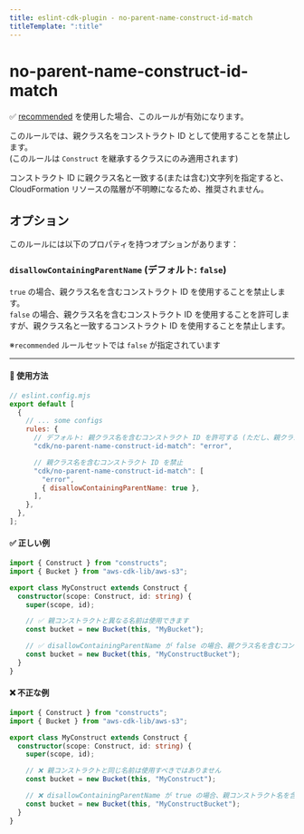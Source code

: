 ```yaml
---
title: eslint-cdk-plugin - no-parent-name-construct-id-match
titleTemplate: ":title"
---
```


# no-parent-name-construct-id-match

<div class="info-item">
    ✅ <a href="/ja/rules/#recommended-rules">recommended</a>
  を使用した場合、このルールが有効になります。
</div>

このルールでは、親クラス名をコンストラクト ID として使用することを禁止します。  
(このルールは `Construct` を継承するクラスにのみ適用されます)

コンストラクト ID に親クラス名と一致する(または含む)文字列を指定すると、CloudFormation リソースの階層が不明瞭になるため、推奨されません。

## オプション

このルールには以下のプロパティを持つオプションがあります：

### `disallowContainingParentName` (デフォルト: `false`)

`true` の場合、親クラス名を含むコンストラクト ID を使用することを禁止します。  
`false` の場合、親クラス名を含むコンストラクト ID を使用することを許可しますが、親クラス名と一致するコンストラクト ID を使用することを禁止します。

※`recommended` ルールセットでは `false` が指定されています

---

#### 🔧 使用方法

```js
// eslint.config.mjs
export default [
  {
    // ... some configs
    rules: {
      // デフォルト: 親クラス名を含むコンストラクト ID を許可する (ただし、親クラス名と一致するコンストラクト ID は許可しない)
      "cdk/no-parent-name-construct-id-match": "error",

      // 親クラス名を含むコンストラクト ID を禁止
      "cdk/no-parent-name-construct-id-match": [
        "error",
        { disallowContainingParentName: true },
      ],
    },
  },
];
```

#### ✅ 正しい例

```ts
import { Construct } from "constructs";
import { Bucket } from "aws-cdk-lib/aws-s3";

export class MyConstruct extends Construct {
  constructor(scope: Construct, id: string) {
    super(scope, id);

    // ✅ 親コンストラクトと異なる名前は使用できます
    const bucket = new Bucket(this, "MyBucket");

    // ✅ disallowContainingParentName が false の場合、親クラス名を含むコンストラクト ID を使用できます
    const bucket = new Bucket(this, "MyConstructBucket");
  }
}
```

#### ❌ 不正な例

```ts
import { Construct } from "constructs";
import { Bucket } from "aws-cdk-lib/aws-s3";

export class MyConstruct extends Construct {
  constructor(scope: Construct, id: string) {
    super(scope, id);

    // ❌ 親コンストラクトと同じ名前は使用すべきではありません
    const bucket = new Bucket(this, "MyConstruct");

    // ❌ disallowContainingParentName が true の場合、親コンストラクト名を含む名前は使用すべきではありません
    const bucket = new Bucket(this, "MyConstructBucket");
  }
}
```

